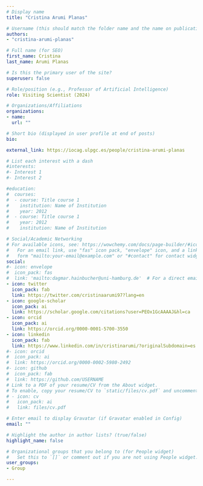 ```yaml
---
# Display name
title: "Cristina Arumi Planas"

# Username (this should match the folder name and the name on publications)
authors:
- "cristina-arumi-planas"

# Full name (for SEO)
first_name: Cristina
last_name: Arumi Planas

# Is this the primary user of the site?
superuser: false

# Role/position (e.g., Professor of Artificial Intelligence)
role: Visiting Scientist (2024)

# Organizations/Affiliations
organizations:
- name: 
  url: ""

# Short bio (displayed in user profile at end of posts)
bio: 

external_link: https://iocag.ulpgc.es/people/cristina-arumi-planas

# List each interest with a dash
#interests:
#- Interest 1
#- Interest 2

#education:
#  courses:
#  - course: Title course 1
#    institution: Name of Institution
#    year: 2012
#  - course: Title course 1
#    year: 2012
#    institution: Name of Institution

# Social/Academic Networking
# For available icons, see: https://wowchemy.com/docs/page-builder/#icons
#   For an email link, use "fas" icon pack, "envelope" icon, and a link in the
#   form "mailto:your-email@example.com" or "#contact" for contact widget.
social:
#- icon: envelope
#  icon_pack: fas
#  link: 'mailto:dagmar.hainbucher@uni-hamburg.de'  # For a direct email link, use "mailto:test@example.org".
- icon: twitter
  icon_pack: fab
  link: https://twitter.com/cristinaarumi97?lang=en
- icon: google-scholar
  icon_pack: ai
  link: https://scholar.google.com/citations?user=PEOx1GcAAAAJ&hl=ca
- icon: orcid
  icon_pack: ai
  link: https://orcid.org/0000-0001-5700-3550
- icon: linkedin
  icon_pack: fab
  link: https://www.linkedin.com/in/cristinarumi/?originalSubdomain=es
#- icon: orcid
#  icon_pack: ai
#  link: https://orcid.org/0000-0002-5980-2492
#- icon: github
#  icon_pack: fab
#  link: https://github.com/USERNAME
# Link to a PDF of your resume/CV from the About widget.
# To enable, copy your resume/CV to `static/files/cv.pdf` and uncomment the lines below.
# - icon: cv
#   icon_pack: ai
#   link: files/cv.pdf

# Enter email to display Gravatar (if Gravatar enabled in Config)
email: ""

# Highlight the author in author lists? (true/false)
highlight_name: false

# Organizational groups that you belong to (for People widget)
#   Set this to `[]` or comment out if you are not using People widget.
user_groups:
- Group

---
```

